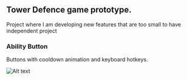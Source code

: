 ## Tower Defence game prototype.
Project where I am developing new features that are too small to have independent project

### Ability Button
Buttons with cooldown animation and keyboard hotkeys.

![Alt text](/Screenshots/abilityButton.gif.gif?raw=true "Ability Button.gif")
